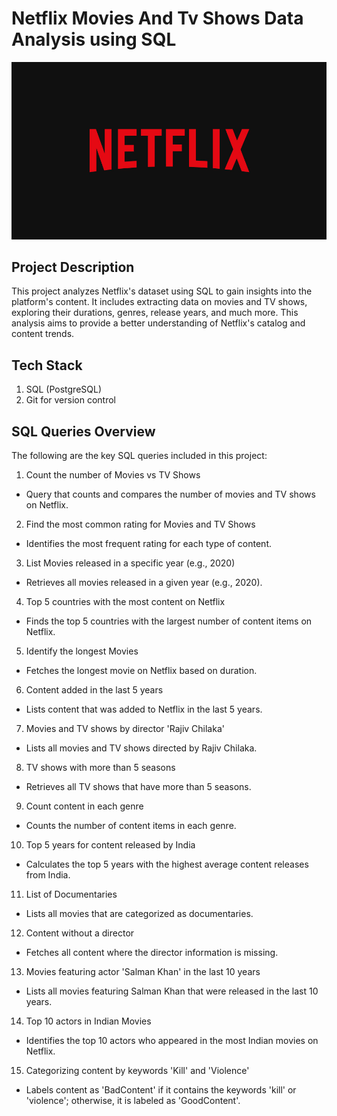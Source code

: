 # Netflix Movies And Tv Shows Data Analysis using SQL

![Netflix Image](https://github.com/chandan-data/Netflix_SQL_Projects/blob/main/Netflix_image.jpg)

## Project Description
This project analyzes Netflix's dataset using SQL to gain insights into the platform's content. It includes extracting data on movies and TV shows, exploring their durations, genres, release years, and much more. This analysis aims to provide a better understanding of Netflix's catalog and content trends.

## Tech Stack
1. SQL (PostgreSQL)
2. Git for version control


## SQL Queries Overview
The following are the key SQL queries included in this project:

1. Count the number of Movies vs TV Shows
  + Query that counts and compares the number of movies and TV shows on Netflix.

2. Find the most common rating for Movies and TV Shows
  + Identifies the most frequent rating for each type of content.

3. List Movies released in a specific year (e.g., 2020)
  + Retrieves all movies released in a given year (e.g., 2020).

4. Top 5 countries with the most content on Netflix
  + Finds the top 5 countries with the largest number of content items on Netflix.

5. Identify the longest Movies
  + Fetches the longest movie on Netflix based on duration.

6. Content added in the last 5 years
  + Lists content that was added to Netflix in the last 5 years.

7. Movies and TV shows by director 'Rajiv Chilaka'
  + Lists all movies and TV shows directed by Rajiv Chilaka.

8. TV shows with more than 5 seasons
  + Retrieves all TV shows that have more than 5 seasons.

9. Count content in each genre
  + Counts the number of content items in each genre.

10. Top 5 years for content released by India
  + Calculates the top 5 years with the highest average content releases from India.

11. List of Documentaries
  + Lists all movies that are categorized as documentaries.

12. Content without a director
  + Fetches all content where the director information is missing.

13. Movies featuring actor 'Salman Khan' in the last 10 years
  + Lists all movies featuring Salman Khan that were released in the last 10 years.

14. Top 10 actors in Indian Movies
  + Identifies the top 10 actors who appeared in the most Indian movies on Netflix.

15. Categorizing content by keywords 'Kill' and 'Violence'
  + Labels content as 'BadContent' if it contains the keywords 'kill' or 'violence'; otherwise, it is labeled as 'GoodContent'.
